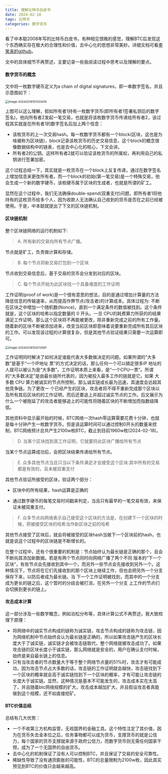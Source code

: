 ```yaml
---
title: 理解比特币白皮书
date: 2024-02-18
tags: 比特币
categories: 数字货币
---
```


看了中本聪2008年写的比特币白皮书，有种相见恨晚的感觉，理解BTC后发现这个东西确实存在极大的合理性和价值，去中心化的思想非常美妙。详细文档可看[李笑来的github](https://github.com/xiaolai/bitcoin-whitepaper-chinese-translation/blob/master/Bitcoin-Whitepaper-EN-CN.pdf)。

文中的具体细节不再赘述，主要记录一些我阅读过程中思考以及理解的要点。



#### 数字货币的概念

文中将一枚数字硬币定义为a chain of digital signatures，即一串数字签名，并且示意图如下：

<img src="http://levy-hexo.oss-cn-hangzhou.aliyuncs.com/images/2024-02-18-071335.png" alt="image-20240218151333419" style="zoom: 67%;" />

上图可以这么理解，假如所有者1持有一枚数字货币(即所有者1签署私钥后的数字签名)，他向所有者2发起一笔交易，也就是将该枚数字货币传递给所有者2，该过程其实就是在所有者1的数字签名后加上两个信息：

- 该枚货币的上一次交易hash。每一枚数字货币都有一个block(区块，这也是为啥被称为区块链)，block记录该枚货币的历史交易信息，这个block的概念很像数据结构中的链表，也是去中心化的核心，下文会讲。
- 所有者2的公钥。这样所有者2就可以验证该枚货币的所属权，再利用自己的私钥进行签署加密。

这个过程总结一下，其实就是一枚货币在一个block上反复传递，通过在数字签名上增加信息来更改所有者。而一个block的初始(第一笔交易)是一个特殊交易，他会生成一个新的数字硬币，该枚硬币属于区块的生成者，也就是所谓的矿工。

显然在这个过程中，我们无法确保double-spend(双重支付)问题，即所有者1将他持有的这枚货币给多个人，因为收款人无法确认自己收到的货币是否在之前已经被使用。于是，中本聪就提出了下文的区块链机制。



#### 区块链机制

整个区块链网络的运行机制如下:

> A. 所有新的交易向所有节点广播。

   节点就是旷工，负责做计算和存储。



> B. 每个节点将新交易打包到一个区块

   节点收到交易信息后，基于交易的货币会分发到对应的区块。



> C. 每个节点开始为此区块找一个具备难度的工作证明

  工作证明(proof of work)是一个很有意思的想法，目的是通过增加计算量的方法降低信息的传输速率，从而提高作弊节点(攻击者)的计算成本。具体过程为: 不断在区块之中增加一个随机数(Nonce)，直到一个满足条件的数值被找到。这个条件就是，这个区块的哈希以指定数量的 0 开头。一旦 CPU的耗费算力所获的的结果满足工作证明，那么这个区块将不再能被更改，除非重新完成之前的所有工作量。随着新的区块不断被添加进来，改变当前区块即意味着说要重新完成所有其后区块的工作。可以发现该过程的计算很复杂，但是其他节点验证结果只需要一次运算即可。

<img src="http://levy-hexo.oss-cn-hangzhou.aliyuncs.com/images/2024-02-18-074216.png" alt="image-20240218154213581" style="zoom: 67%;" />

   工作证明同时解决了如何决定谁能代表大多数做决定的问题。如果所谓的“大多数”是基于“一个IP地址 票”的方式决定的话，那么任何一个可以搞定很多IP 地址的人就可以被认为是“大多数”。工作证明本质上来看，是“一个CPU一票”。所谓的“大多数决定”是由最⻓链所代表的，因为被投入最多工作的链就是它。如果 大多数 CPU 算力被诚实的节点所控制，那么诚实链成⻓最为迅速，其速度会远超其他竞争链。为了更改一 个已经产生的区块，攻击者将不得不重新完成那个区块以及所有其后区块的的工作证明，而后还要追上并超过诚实节点的工作。后文展示为什么一个被拖延了的攻击者能够追上的可能性将随着区块的不断增加而指数级降低。

   其他资料中显示最开始的时候，BTC网络一次hash零运算需要花费十分钟，也就是每十分钟产生一枚数字货币。但是该运算时间可以通过控制0开头的数量来控制，BTC网络预计总共产生2100w枚BTC，截止到目前1960w枚(2024-02-18)。



> D. 当某个区块找到其工作证明，它就要将此区块广播给所有节点

   当某个节点运算成功后，会把区块结果传递给所有节点。



> E. 众多其他节点当且只当以下条件满足才会接受这个区块:其中所有的交易都是有效的，且未被双重支付

   其他节点验证所接受的区块，验证两个部分：
- 区块中的所有结果，hash运算是正确的

- 通过数字硬币的每笔交易时间戳来判定，当且只有最早的一笔交易有效，来保证未被双重支付。

  


> F. 众多节点向网络表示自己接受这个区块的方法是，在创建下一个区块的时候，把被接受区块的哈希当作新区块之前的哈希

  其他节点接受了区块后，就会将被接受的区块hash当做下一个区块前的hash，也就是说这个过程中的区块链是不断增长的。

在整个过程中，还有个很重要的机制是：节点始终认为最⻓链是正确的那个，且会不断向其添加新数据。若是有两个节点同时向网络广播了两个不同 版本的“下一个区块”，有些节点会先接收到其中一个，而另外一些节点会先接收到另外一个。这种情况下，节点将在它们先接收到的那个区块上继续工作，但也会把另外一个分支保存下来，以防后者成为最⻓链。当 下一个工作证明被找到，而其中的一个分支成为更⻓的链之后，这个暂时的分歧会被打消，在另外一个分支 上工作的节点们会切换到更⻓的链上。



#### 攻击成本计算

这一部分涉及一些数学概念，例如泊松分布等，具体计算公式不再赘述，我大致梳理下原理：

- 将网络中的诚实节点构成的链称为诚实链，攻击节点构成的链称为攻击链，因为网络机制中节点始终会认为最长链是正确的，所以如果攻击链产生的区块长度大于了诚实链，诚实链才会被攻击链取代，整个网络就被攻击成功了。如果攻击链的区块长度小于诚实链，那么网络就是安全的，用户在确认支付时候，始终是来自最长链上的信息。
- 只有当攻击者的节点数量大于等于整个网络节点量的51%时，攻击才有可能成功，因为攻击节点占大多数的话，攻击链的工作证明就会越快，攻击链找到下一个区块的概率就会高于诚实链找到下一个区块的概率，才有可能让攻击链的长度大于诚实链。显然，这种情况是基本不可能发生的，攻击成本实在太高了，并且随着btc网络规模的扩大，攻击成本越加扩大，并且假设攻击者真能做到这个规模，还不如直接挖矿。



#### BTC价值总结

总结有几大优势：

- 一个不收第三方机构监管，无视国界的金融工具。这个特性注定了其价值，因为在货币失去金本位之后，任务事物都可以成为货币，支撑货币的就是公信力，每个国家的货币支撑就来源于政府公信力，而数字货币则无需任何国家干预，成为了一个无国界的自由货币。
- 去中心化的机制保证了没有人可以控制BTC，并且保证了交易的安全可靠性。
- 稀缺性导致了没有通货膨胀的可能性，BTC的总量限制为2100w枚，因此其实预见到BTC的价值只会越来越高。
